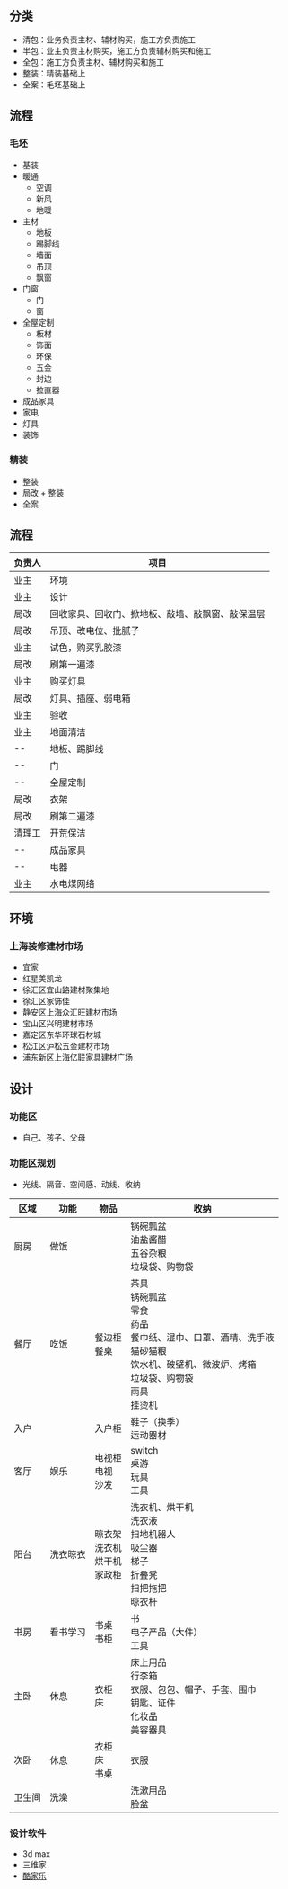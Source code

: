 ## 分类

- 清包：业务负责主材、辅材购买，施工方负责施工
- 半包：业主负责主材购买，施工方负责辅材购买和施工
- 全包：施工方负责主材、辅材购买和施工
- 整装：精装基础上
- 全案：毛坯基础上

## 流程

### 毛坯

- 基装
- 暖通
  - 空调
  - 新风
  - 地暖
- 主材
  - 地板
  - 踢脚线
  - 墙面
  - 吊顶
  - 飘窗
- 门窗
  - 门
  - 窗
- 全屋定制
  - 板材
  - 饰面
  - 环保
  - 五金
  - 封边
  - 拉直器
- 成品家具
- 家电
- 灯具
- 装饰

### 精装

- 整装
- 局改 + 整装
- 全案

## 流程

| 负责人 | 项目                                             |
| ------ | ------------------------------------------------ |
| 业主   | 环境                                             |
| 业主   | 设计                                             |
| 局改   | 回收家具、回收门、掀地板、敲墙、敲飘窗、敲保温层 |
| 局改   | 吊顶、改电位、批腻子                             |
| 业主   | 试色，购买乳胶漆                                 |
| 局改   | 刷第一遍漆                                       |
| 业主   | 购买灯具                                         |
| 局改   | 灯具、插座、弱电箱                               |
| 业主   | 验收                                             |
| 业主   | 地面清洁                                         |
| --     | 地板、踢脚线                                     |
| --     | 门                                               |
| --     | 全屋定制                                         |
| 局改   | 衣架                                             |
| 局改   | 刷第二遍漆                                       |
| 清理工 | 开荒保洁                                         |
| --     | 成品家具                                         |
| --     | 电器                                             |
| 业主   | 水电煤网络                                       |

## 环境

### 上海装修建材市场

- [宜家](https://www.ikea.cn/cn/zh/)
- 红星美凯龙
- 徐汇区宜山路建材聚集地
- 徐汇区家饰佳
- 静安区上海众汇旺建材市场
- 宝山区兴明建材市场
- 嘉定区东华环球石材城
- 松江区沪松五金建材市场
- 浦东新区上海亿联家具建材广场

## 设计

### 功能区

- 自己、孩子、父母

### 功能区规划

- 光线、隔音、空间感、动线、收纳

| 区域   | 功能     | 物品                                       | 收纳                                                                                                                                                                   |
| ------ | -------- | ------------------------------------------ | ---------------------------------------------------------------------------------------------------------------------------------------------------------------------- |
| 厨房   | 做饭     |                                            | 锅碗瓢盆<br />油盐酱醋<br />五谷杂粮<br />垃圾袋、购物袋                                                                                                               |
| 餐厅   | 吃饭     | 餐边柜<br />餐桌                           | 茶具<br />锅碗瓢盆<br />零食<br />药品<br />餐巾纸、湿巾、口罩、酒精、洗手液<br />猫砂猫粮<br />饮水机、破壁机、微波炉、烤箱<br />垃圾袋、购物袋<br />雨具<br />挂烫机 |
| 入户   |          | 入户柜                                     | 鞋子（换季）<br />运动器材                                                                                                                                             |
| 客厅   | 娱乐     | 电视柜<br />电视 <br />沙发               | switch<br />桌游<br />玩具<br />工具                                                                                                                                   |
| 阳台   | 洗衣晾衣 | 晾衣架<br />洗衣机<br />烘干机<br />家政柜 | 洗衣机、烘干机<br />洗衣液<br />扫地机器人<br />吸尘器<br />梯子<br />折叠凳<br />扫把拖把<br />晾衣杆                                                                 |
| 书房   | 看书学习 | 书桌<br />书柜                             | 书<br />电子产品（大件）<br />工具                                                                                                                                     |
| 主卧   | 休息     | 衣柜<br />床                               | 床上用品<br />行李箱<br />衣服、包包、帽子、手套、围巾<br />钥匙、证件<br />化妆品<br />美容器具                                                                       |
| 次卧   | 休息     | 衣柜<br />床<br />书桌                     | 衣服                                                                                                                                                                   |
| 卫生间 | 洗澡     |                                            | 洗漱用品<br />脸盆                                                                                                                                                     |

### 设计软件

- 3d max
- 三维家
- [酷家乐](https://www.kujiale.com/)
